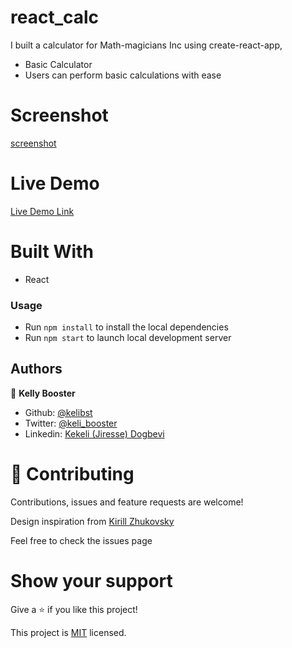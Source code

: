 # react_calc
I built a calculator for Math-magicians Inc using create-react-app,

- Basic Calculator
- Users can perform basic calculations with ease

# Screenshot
[screenshot]()

# Live Demo
[Live Demo Link](https://calcobuild.herokuapp.com)


# Built With

- React

### Usage
- Run `npm install` to install the local dependencies
- Run `npm start` to launch local development server


## Authors

👤 **Kelly Booster**

- Github: [@kelibst](https://github.com/kelibst)
- Twitter: [@keli_booster](https://twitter.com/keli_booster)
- Linkedin: [Kekeli (Jiresse) Dogbevi
](https://www.linkedin.com/in/kekeli-dogbevi-jiresse/)


# 🤝 Contributing
Contributions, issues and feature requests are welcome!


Design inspiration from [Kirill Zhukovsky](https://dribbble.com/shots/9713186-To-Do-Dashboard/attachments/1743028?mode=media)

Feel free to check the issues page

# Show your support
Give a ⭐️ if you like this project!

This project is [MIT](lic.url) licensed.